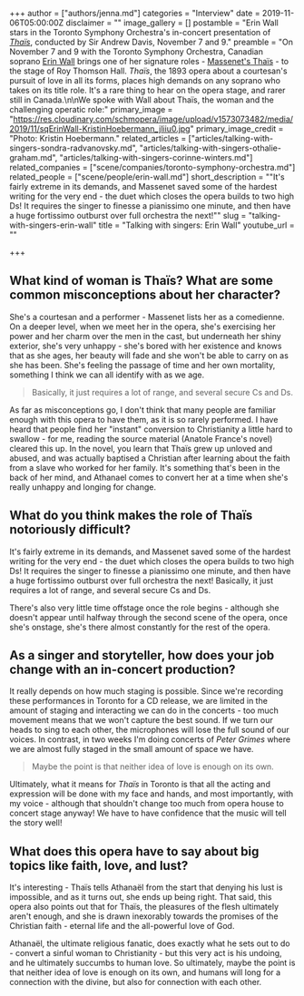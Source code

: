 +++
author = ["authors/jenna.md"]
categories = "Interview"
date = 2019-11-06T05:00:00Z
disclaimer = ""
image_gallery = []
postamble = "Erin Wall stars in the Toronto Symphony Orchestra's in-concert presentation of [_Thaïs_](https://www.tso.ca/concert/thais-grand-opera-concert), conducted by Sir Andrew Davis, November 7 and 9."
preamble = "On November 7 and 9 with the Toronto Symphony Orchestra, Canadian soprano [Erin Wall](/scene/people/erin-wall/) brings one of her signature roles - [Massenet's Thaïs](https://www.tso.ca/concert/thais-grand-opera-concert) - to the stage of Roy Thomson Hall. _Thaïs_, the 1893 opera about a courtesan's pursuit of love in all its forms, places high demands on any soprano who takes on its title role. It's a rare thing to hear on the opera stage, and rarer still in Canada.\n\nWe spoke with Wall about Thaïs, the woman and the challenging operatic role:"
primary_image = "https://res.cloudinary.com/schmopera/image/upload/v1573073482/media/2019/11/sqErinWall-KristinHoebermann_jliiu0.jpg"
primary_image_credit = "Photo: Kristin Hoebermann."
related_articles = ["articles/talking-with-singers-sondra-radvanovsky.md", "articles/talking-with-singers-othalie-graham.md", "articles/talking-with-singers-corinne-winters.md"]
related_companies = ["scene/companies/toronto-symphony-orchestra.md"]
related_people = ["scene/people/erin-wall.md"]
short_description = "\"It's fairly extreme in its demands, and Massenet saved some of the hardest writing for the very end - the duet which closes the opera builds to two high Ds! It requires the singer to finesse a pianissimo one minute, and then have a huge fortissimo outburst over full orchestra the next!\""
slug = "talking-with-singers-erin-wall"
title = "Talking with singers: Erin Wall"
youtube_url = ""

+++
## What kind of woman is Thaïs? What are some common misconceptions about her character?

She's a courtesan and a performer - Massenet lists her as a comedienne. On a deeper level, when we meet her in the opera, she's exercising her power and her charm over the men in the cast, but underneath her shiny exterior, she's very unhappy - she's bored with her existence and knows that as she ages, her beauty will fade and she won't be able to carry on as she has been. She's feeling the passage of time and her own mortality, something I think we can all identify with as we age.

> Basically, it just requires a lot of range, and several secure Cs and Ds.

As far as misconceptions go, I don't think that many people are familiar enough with this opera to have them, as it is so rarely performed. I have heard that people find her "instant" conversion to Christianity a little hard to swallow - for me, reading the source material (Anatole France's novel) cleared this up. In the novel, you learn that Thaïs grew up unloved and abused, and was actually baptised a Christian after learning about the faith from a slave who worked for her family. It's something that's been in the back of her mind, and Athanael comes to convert her at a time when she's really unhappy and longing for change.

## What do you think makes the role of Thaïs notoriously difficult?

It's fairly extreme in its demands, and Massenet saved some of the hardest writing for the very end - the duet which closes the opera builds to two high Ds! It requires the singer to finesse a pianissimo one minute, and then have a huge fortissimo outburst over full orchestra the next! Basically, it just requires a lot of range, and several secure Cs and Ds.

There's also very little time offstage once the role begins - although she doesn't appear until halfway through the second scene of the opera, once she's onstage, she's there almost constantly for the rest of the opera.

## As a singer and storyteller, how does your job change with an in-concert production?

It really depends on how much staging is possible. Since we're recording these performances in Toronto for a CD release, we are limited in the amount of staging and interacting we can do in the concerts - too much movement means that we won't capture the best sound. If we turn our heads to sing to each other, the microphones will lose the full sound of our voices. In contrast, in two weeks I'm doing concerts of _Peter Grimes_ where we are almost fully staged in the small amount of space we have.

> Maybe the point is that neither idea of love is enough on its own.

Ultimately, what it means for _Thaïs_ in Toronto is that all the acting and expression will be done with my face and hands, and most importantly, with my voice - although that shouldn't change too much from opera house to concert stage anyway! We have to have confidence that the music will tell the story well!

## What does this opera have to say about big topics like faith, love, and lust?

It's interesting - Thaïs tells Athanaël from the start that denying his lust is impossible, and as it turns out, she ends up being right. That said, this opera also points out that for Thaïs, the pleasures of the flesh ultimately aren't enough, and she is drawn inexorably towards the promises of the Christian faith - eternal life and the all-powerful love of God.

Athanaël, the ultimate religious fanatic, does exactly what he sets out to do - convert a sinful woman to Christianity - but this very act is his undoing, and he ultimately succumbs to human love. So ultimately, maybe the point is that neither idea of love is enough on its own, and humans will long for a connection with the divine, but also for connection with each other.